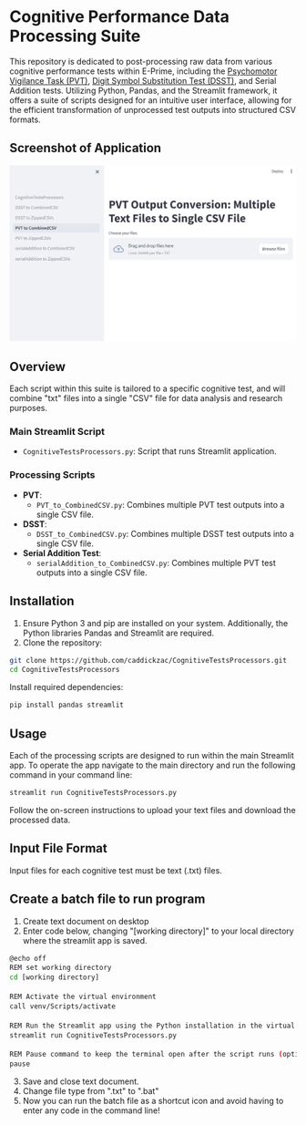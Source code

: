 # Cognitive Performance Data Processing Suite

This repository is dedicated to post-processing raw data from various cognitive performance tests within E-Prime, including the [Psychomotor Vigilance Task (PVT)](https://support.pstnet.com/hc/en-us/articles/360008697713-Psychomotor-Vigilance-Task-PVT-30113), [Digit Symbol Substitution Test (DSST)](https://support.pstnet.com/hc/en-us/articles/360007837614-Digit-Symbol-Substitution-Test-DSST-30114), and Serial Addition tests. Utilizing Python, Pandas, and the Streamlit framework, it offers a suite of scripts designed for an intuitive user interface, allowing for the efficient transformation of unprocessed test outputs into structured CSV formats.

## Screenshot of Application
![Application](https://github.com/caddickzac/CognitiveTestsProcessors/blob/main/AppScreenshot/CTP_Screenshot.png)

## Overview

Each script within this suite is tailored to a specific cognitive test, and will combine "txt" files into a single "CSV" file for data analysis and research purposes.

### Main Streamlit Script
- `CognitiveTestsProcessors.py`: Script that runs Streamlit application. 

### Processing Scripts
- **PVT**:
  - `PVT_to_CombinedCSV.py`: Combines multiple PVT test outputs into a single CSV file.
- **DSST**:
  - `DSST_to_CombinedCSV.py`: Combines multiple DSST test outputs into a single CSV file. 
- **Serial Addition Test**:
  - `serialAddition_to_CombinedCSV.py`: Combines multiple PVT test outputs into a single CSV file.

## Installation

1. Ensure Python 3 and pip are installed on your system. Additionally, the Python libraries Pandas and Streamlit are required.
2. Clone the repository:
```bash
git clone https://github.com/caddickzac/CognitiveTestsProcessors.git
cd CognitiveTestsProcessors
```

Install required dependencies:
```bash
pip install pandas streamlit
```

## Usage
Each of the processing scripts are designed to run within the main Streamlit app. To operate the app navigate to the main directory and run the following command in your command line:
```bash
streamlit run CognitiveTestsProcessors.py
```

Follow the on-screen instructions to upload your text files and download the processed data.

## Input File Format
Input files for each cognitive test must be text (.txt) files.

## Create a batch file to run program
1. Create text document on desktop
2. Enter code below, changing "[working directory]" to your local directory where the streamlit app is saved. 

```bash
@echo off
REM set working directory
cd [working directory]

REM Activate the virtual environment
call venv/Scripts/activate

REM Run the Streamlit app using the Python installation in the virtual environment
streamlit run CognitiveTestsProcessors.py

REM Pause command to keep the terminal open after the script runs (optional)
pause
```
3. Save and close text document.
4. Change file type from ".txt" to ".bat"
5. Now you can run the batch file as a shortcut icon and avoid having to enter any code in the command line!
